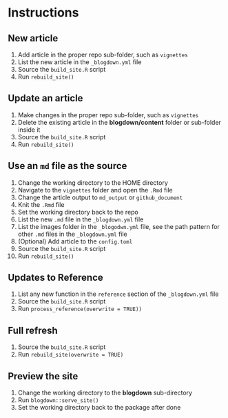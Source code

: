 # Instructions

## New article

1. Add article in the proper repo sub-folder, such as `vignettes`
2. List the new article in the `_blogdown.yml` file
3. Source the `build_site.R` script
4. Run `rebuild_site()` 

## Update an article

1. Make changes in the proper repo sub-folder, such as `vignettes`
2. Delete the existing article in the **blogdown/content** folder or sub-folder inside it
3. Source the `build_site.R` script
4. Run `rebuild_site()` 

## Use an `md` file as the source

1. Change the working directory to the HOME directory
2. Navigate to the `vignettes` folder and open the `.Rmd` file
3. Change the article output to `md_output` or `github_document`
4. Knit the `.Rmd` file 
5. Set the working directory back to the repo
6. List the new `.md` file in the `_blogdown.yml` file
7. List the images folder in the `_blogodwn.yml` file, see the path pattern for other `.md` files in the `_blogdown.yml` file
8. (Optional) Add article to the `config.toml`
9. Source the `build_site.R` script
10. Run `rebuild_site()` 

## Updates to Reference

1. List any new function in the `reference` section of the `_blogdown.yml` file
3. Source the `build_site.R` script
4. Run `process_reference(overwrite = TRUE))` 


## Full refresh

1. Source the `build_site.R` script
2. Run `rebuild_site(overwrite = TRUE)`

## Preview the site

1. Change the working directory to the **blogdown** sub-directory
2. Run `blogdown::serve_site()`
3. Set the working directory back to the package after done



